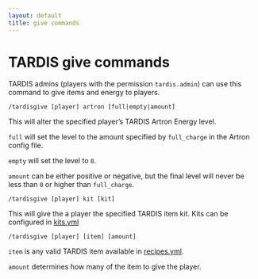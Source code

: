 ```yaml
---
layout: default
title: give commands
---
```


# TARDIS give commands

TARDIS admins (players with the permission `tardis.admin`) can use this command to give items and energy to players.

    /tardisgive [player] artron [full|empty|amount]

This will alter the specified player’s TARDIS Artron Energy level.

`full` will set the level to the amount specified by `full_charge` in the Artron config file.

`empty` will set the level to `0`.

`amount` can be either positive or negative, but the final level will never be less than `0` or higher than `full_charge`.

    /tardisgive [player] kit [kit]

This will give the a player the specified TARDIS item kit. Kits can be configured in [kits.yml](kits.html)

    /tardisgive [player] [item] [amount]

`item` is any valid TARDIS item available in [recipes.yml](recipes.html).

`amount` determines how many of the item to give the player.

